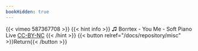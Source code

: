 ```yaml
---
bookHidden: true
---
```


{{< vimeo 587367708 >}}
{{< hint info >}}
♫ Borrtex - You Me - Soft Piano Live [CC-BY-NC](https://freemusicarchive.org/music/Borrtex/You__Me_Live/2_You_And_Me_-_Soft_Piano_Live)
{{< /hint >}}
{{< button relref="/docs/repository/misc" >}}Return{{< /button >}}

